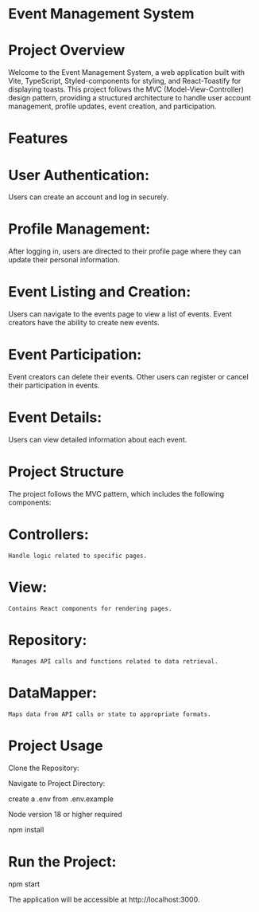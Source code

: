 # Event Management System
 
# Project Overview

Welcome to the Event Management System, a web application built with Vite, TypeScript, Styled-components for styling, and React-Toastify for displaying toasts. This project follows the MVC (Model-View-Controller) design pattern, providing a structured architecture to handle user account management, profile updates, event creation, and participation.

#   Features

# User Authentication:

  Users can create an account and log in securely.

# Profile Management:

  After logging in, users are directed to their profile page where they can update their personal information.

# Event Listing and Creation:

  Users can navigate to the events page to view a list of events.
  Event creators have the ability to create new events.

# Event Participation:
  Event creators can delete their events.
  Other users can register or cancel their participation in events.

# Event Details:
  Users can view detailed information about each event.

# Project Structure

The project follows the MVC pattern, which includes the following components:

  # Controllers:
    Handle logic related to specific pages.

  # View:
    Contains React components for rendering pages.

  # Repository:
     Manages API calls and functions related to data retrieval.

  # DataMapper:
    Maps data from API calls or state to appropriate formats.

# Project Usage

Clone the Repository:

Navigate to Project Directory:

create a .env from .env.example

Node version 18 or higher required

npm install

# Run the Project:
 npm start

The application will be accessible at http://localhost:3000.
